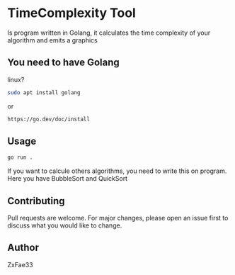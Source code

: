 # TimeComplexity Tool
Is program written in Golang, it calculates the time complexity of your algorithm and emits a graphics

## You need to have Golang
linux?
```bash
sudo apt install golang
```
or 
```bash
https://go.dev/doc/install
```

## Usage
```bash
go run .
```
If you want to calcule others algorithms, you need to write this on program.
Here you have BubbleSort and QuickSort

## Contributing
Pull requests are welcome. For major changes, please open an issue first
to discuss what you would like to change.

## Author
ZxFae33
